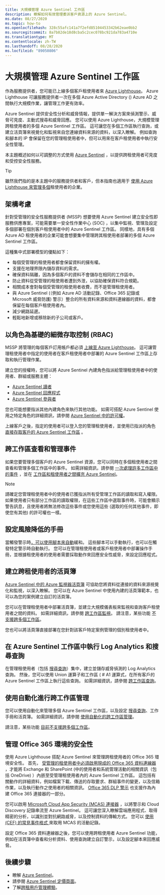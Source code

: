 ```yaml
---
title: 大規模管理 Azure Sentinel 工作區
description: 瞭解如何有效管理委派客戶資源上的 Azure Sentinel。
ms.date: 08/27/2020
ms.topic: how-to
ms.openlocfilehash: 328c55afc141a7f2efd85104453342b62eae0bb2
ms.sourcegitcommit: 8a7b82de18d8cba5c2cec078bc921da783a4710e
ms.translationtype: MT
ms.contentlocale: zh-TW
ms.lasthandoff: 08/28/2020
ms.locfileid: "89050806"
---
```

# <a name="manage-azure-sentinel-workspaces-at-scale"></a>大規模管理 Azure Sentinel 工作區

作為服務提供者，您可能已上線多個客戶租使用者來 [Azure Lighthouse](../overview.md)。 Azure Lighthouse 可讓服務提供者一次在多個 Azure Active Directory () Azure AD 之間執行大規模作業，讓管理工作更有效率。

Azure Sentinel 提供安全性分析和威脅情報，提供單一解決方案來偵測警示、威脅可見度、主動式搜尋和威脅回應。 您可以使用 Azure Lighthouse，大規模管理跨租使用者的多個 Azure Sentinel 工作區。 這可讓您在多個工作區執行查詢，或建立活頁簿來視覺化和監視來自您連線資料來源的資料，以深入瞭解。 例如查詢和腳本的 IP 會保留在您的管理租使用者中，但可以用來在客戶租使用者中執行安全性管理。

本主題概述如何以可調整的方式使用 [Azure Sentinel](../../sentinel/overview.md) ，以提供跨租使用者可見度和受控安全性服務。

> [!TIP]
> 雖然我們指的是本主題中的服務提供者和客戶，但本指南也適用于 [使用 Azure Lighthouse 來管理多個](../concepts/enterprise.md)租使用者的企業。

## <a name="architectural-considerations"></a>架構考慮

針對受管理的安全性服務提供者 (MSSP) 想要使用 Azure Sentinel 建立安全性即服務供應專案，可能需要單一安全性作業中心 (SOC) ，以集中監視、管理及設定多個部署在個別客戶租使用者中的 Azure Sentinel 工作區。 同樣地，具有多個 Azure AD 租使用者的企業可能會想要集中管理跨其租使用者部署的多個 Azure Sentinel 工作區。

這種集中式部署模型的優點如下：

- 每個受管理的租使用者都會保留資料的擁有權。
- 支援在地理界限內儲存資料的需求。
- 確保資料隔離，因為多個客戶的資料不會儲存在相同的工作區中。
- 防止資料從受管理的租使用者遭到外泄，以協助確保資料符合規範。
- 相關成本會對每個受管理的租使用者收費，而不是管理租使用者。
- 與 Azure Sentinel (（例如 Azure AD 活動記錄、Office 365 記錄或 Microsoft 威脅防護) 警示）整合的所有資料來源和資料連線器的資料，都會保留在每個客戶租使用者內。
- 減少網路延遲。
- 輕鬆地新增或移除新的子公司或客戶。

## <a name="granular-role-based-access-control-rbac"></a>以角色為基礎的細微存取控制 (RBAC) 

MSSP 將管理的每個客戶訂用帳戶都必須 [上線至 Azure Lighthouse](onboard-customer.md)。 這可讓管理租使用者中指定的使用者在客戶租使用者中部署的 Azure Sentinel 工作區上存取和執行管理作業。

建立您的授權時，您可以將 Azure Sentinel 內建角色指派給管理租使用者中的使用者、群組或服務主體：

- [Azure Sentinel 讀者](../../role-based-access-control/built-in-roles.md#azure-sentinel-reader)
- [Azure Sentinel 回應程式](../../role-based-access-control/built-in-roles.md#azure-sentinel-responder)
- [Azure Sentinel 參與者](../../role-based-access-control/built-in-roles.md#azure-sentinel-contributor)

您也可能想要指派其他內建角色來執行其他功能。 如需可搭配 Azure Sentinel 使用之特定角色的詳細資訊，請參閱 [Azure Sentinel 中的許可權](../../sentinel/roles.md)。

上線客戶之後，指定的使用者可以登入您的管理租使用者，並使用已指派的角色 [直接存取客戶的 Azure Sentinel 工作區](../../sentinel/multiple-tenants-service-providers.md) 。

## <a name="view-and-manage-incidents-across-workspaces"></a>跨工作區查看和管理事件

如果您要管理多個客戶的 Azure Sentinel 資源，您可以同時在多個租使用者之間查看和管理多個工作區中的事件。 如需詳細資訊，請參閱 [一次處理許多工作區中的事件](../../sentinel/multiple-workspace-view.md) ，並在 [工作區和租使用者之間擴充 Azure Sentinel](../../sentinel/extend-sentinel-across-workspaces-tenants.md)。

> [!NOTE]
> 請確定您管理租使用者中的使用者已獲指派所有受管理工作區的讀取和寫入權限。 如果使用者只有部分工作區的讀取權限，在這些工作區中選取事件時，可能會顯示警告訊息，且使用者將無法修改這些事件或您使用這些 (選取的任何其他事件，即使您有其他) 的許可權也一樣。

## <a name="configure-playbooks-for-mitigation"></a>設定風險降低的手冊

當觸發警示時[，可以使用腳本來自動](../../sentinel/tutorial-respond-threats-playbook.md)緩和。 這些腳本可以手動執行，也可以在觸發特定警示時自動執行。 您可以在管理租使用者或客戶租使用者中部署操作手冊，並根據租使用者的使用者需要採取動作來回應安全性威脅，來設定回應程式。

## <a name="create-cross-tenant-workbooks"></a>建立跨租使用者的活頁簿

[Azure Sentinel 中的 Azure 監視器活頁簿](../../sentinel/overview.md#workbooks) 可協助您將資料從連接的資料來源視覺化和監視，以深入瞭解。 您可以在 Azure Sentinel 中使用內建的活頁簿範本，也可以為您的案例建立自訂的活頁簿。

您可以在管理租使用者中部署活頁簿，並建立大規模儀表板來監視和查詢客戶租使用者之間的資料。 如需詳細資訊，請參閱 [跨工作區監視](../../sentinel/extend-sentinel-across-workspaces-tenants.md#using-cross-workspace-workbooks)。 請注意，某些功能 [不支援跨多個工作區](../../sentinel/extend-sentinel-across-workspaces-tenants.md#whats-not-supported-across-workspaces)。

您也可以將活頁簿直接部署在您針對該客戶特定案例管理的個別租使用者中。

## <a name="run-log-analytics-and-hunting-queries-across-azure-sentinel-workspaces"></a>在 Azure Sentinel 工作區中執行 Log Analytics 和搜尋查詢

在管理租使用者（包括 [搜尋查詢](../../sentinel/extend-sentinel-across-workspaces-tenants.md#cross-workspace-hunting)）集中，建立並儲存威脅偵測的 Log Analytics 查詢。 然後，您可以使用 Union 運算子和工作區 ( # A1 運算式，在所有客戶的 Azure Sentinel 工作區上執行這些查詢。 如需詳細資訊，請參閱 [跨工作區查詢](../../sentinel/extend-sentinel-across-workspaces-tenants.md#cross-workspace-querying)。

## <a name="use-automation-for-cross-workspace-management"></a>使用自動化進行跨工作區管理

您可以使用自動化來管理多個 Azure Sentinel 工作區，以及設定 [搜尋查詢](../../sentinel/hunting.md)、工作手冊和活頁簿。 如需詳細資訊，請參閱 [使用自動化的跨工作區管理](../../sentinel/extend-sentinel-across-workspaces-tenants.md#cross-workspace-management-using-automation)。

請注意，某些功能 [目前不支援跨多個工作區](../../sentinel/extend-sentinel-across-workspaces-tenants.md#whats-not-supported-across-workspaces)。

## <a name="manage-security-of-office-365-environments"></a>管理 Office 365 環境的安全性

使用 Azure Lighthouse 搭配 Azure Sentinel 來管理跨租使用者的 Office 365 環境安全性。 首先， [受管理的租使用者中必須啟用現成的 Office 365 資料連線器](../../sentinel/connect-office-365.md) ，才能將 Exchange 和 SharePoint (中的使用者和系統管理活動的相關資訊（包括 OneDrive) ）內嵌至受管理租使用者內的 Azure Sentinel 工作區。 這包括有關動作的詳細資料，例如檔案下載、傳送的存取要求、群組事件的變更，以及信箱作業，以及執行動作之使用者的相關資訊。 [Office 365 DLP 警示](https://techcommunity.microsoft.com/t5/azure-sentinel/ingest-office-365-dlp-events-into-azure-sentinel/ba-p/1031820) 也支援作為內建 Office 365 連接器的一部分。

您可以啟用 [Microsoft Cloud App Security (MCAS) 連接器](../../sentinel/connect-cloud-app-security.md) ，以將警示和 Cloud Discovery 記錄串流至 Azure Sentinel。 這可讓您深入瞭解雲端應用程式、取得精密的分析，以識別並對抗網路威脅，以及控制資料的傳輸方式。 您可以 [使用 (CEF) 的常見事件格式 ](https://techcommunity.microsoft.com/t5/azure-sentinel/ingest-box-com-activity-events-via-microsoft-cloud-app-security/ba-p/1072849)來取用 MCAS 的活動記錄。

設定 Office 365 資料連線器之後，您可以使用跨租使用者 Azure Sentinel 功能，例如在活頁簿中查看和分析資料、使用查詢建立自訂警示，以及設定腳本來回應威脅。

## <a name="next-steps"></a>後續步驟

- 瞭解 [Azure Sentinel](../../sentinel/overview.md)。
- 請參閱 [Azure Sentinel 定價頁面](https://azure.microsoft.com/pricing/details/azure-sentinel/)。
- 了解[跨租用戶管理體驗](../concepts/cross-tenant-management-experience.md)。

